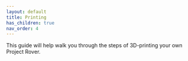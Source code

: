 ```yaml
---
layout: default
title: Printing
has_children: true
nav_order: 4
---
```


This guide will help walk you through the steps of 3D-printing your own Project Rover.
